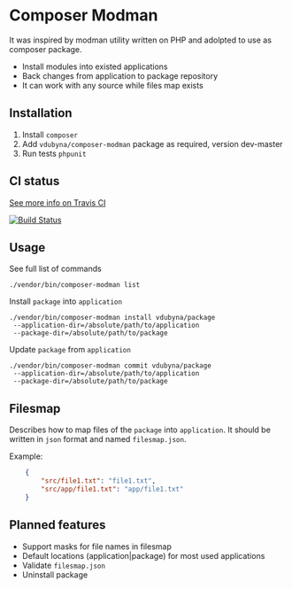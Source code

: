 Composer Modman
===============

It was inspired by modman utility written on PHP and adolpted to use as composer package.

 * Install modules into existed applications
 * Back changes from application to package repository
 * It can work with any source while files map exists

Installation
------------

 1. Install `composer` 
 2. Add `vdubyna/composer-modman` package as required, version dev-master
 3. Run tests `phpunit`

CI status
---------

[See more info on Travis CI](https://travis-ci.org/vdubyna/composer-modman)

[![Build Status](https://travis-ci.org/vdubyna/composer-modman.png?branch=master)](https://travis-ci.org/vdubyna/composer-modman)

Usage
-----

See full list of commands

    ./vendor/bin/composer-modman list

Install `package` into `application`

    ./vendor/bin/composer-modman install vdubyna/package
     --application-dir=/absolute/path/to/application
     --package-dir=/absolute/path/to/package

Update `package` from `application`

    ./vendor/bin/composer-modman commit vdubyna/package
     --application-dir=/absolute/path/to/application
     --package-dir=/absolute/path/to/package

Filesmap
--------

Describes how to map files of the `package` into `application`. It should be written in `json` format
and named `filesmap.json`.

Example:

```json
    {
        "src/file1.txt": "file1.txt",
        "src/app/file1.txt": "app/file1.txt"
    }
```


Planned features
----------------

 * Support masks for file names in filesmap
 * Default locations (application|package) for most used applications
 * Validate `filesmap.json`
 * Uninstall package